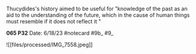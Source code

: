 Thucydides's history aimed to be useful for "knowledge of the past as an aid to the understanding of the future, which in the cause of human things must resemble if it does not reflect it "


**065 P32** 
Date: 6/18/23
 #notecard
 #9b_ #9_

![[files/processed/IMG_7558.jpeg]]